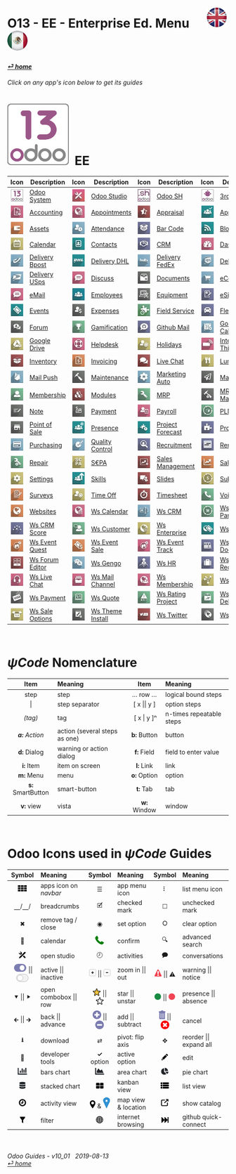 #  O13 - EE - Enterprise Ed. Menu &nbsp;&nbsp;&nbsp;&nbsp; [![en-uk](/doc/img/flg/en-uk-flg-btn-sml.png)](/en-uk/o13/ee/en-uk-o13-ee-guides-menu.md) [ ![es-mx](/doc/img/flg/es-mx-flg-btn-sml.png)](/es-mx/o13/ee/es-mx-o13-ee-guides-menu.md)
#### [_&#x23CE; home_](/en-uk/en-uk-guides-menu.md "Back to Home")    
###### Click on any app's icon below to get its guides<br>

# [![o13](/doc/img/app/big/o13.png)](/en-uk/o13/ee/o13/en-uk-o13-ee-o13-guides.md) &nbsp;EE
| Icon | Description | Icon | Description | Icon | Description | Icon | Description |
| :---: | --- | :---: | --- | :---: | --- | :---: | --- |
| [![o13](/doc/img/app/sml/o13.jpg)](/en-uk/o13/ee/o13/en-uk-o13-ee-o13-guides.md "Goto Odoo System guides \[o13]" )        | [Odoo System](/en-uk/o13/ee/o13/en-uk-o13-ee-o13-guides.md)        | [![stu](/doc/img/app/sml/stu.jpg)](/en-uk/o13/ee/stu/en-uk-o13-ee-stu-guides.md "Goto Odoo Studio guides \[stu]" )        | [Odoo Studio](/en-uk/o13/ee/stu/en-uk-o13-ee-stu-guides.md)        | [![osh](/doc/img/app/sml/osh.jpg)](/en-uk/o13/ee/osh/en-uk-o13-ee-osh-guides.md "Goto Odoo SH guides \[osh]" )            | [Odoo SH](/en-uk/o13/ee/osh/en-uk-o13-ee-osh-guides.md)            | [![3rd](/doc/img/app/sml/3rd.jpg)](/en-uk/o13/ee/3rd/en-uk-o13-ee-3rd-guides.md "Goto 3rd Parties guides \[3rd]" )        | [3rd Parties](/en-uk/o13/ee/3rd/en-uk-o13-ee-3rd-guides.md)        |
| [![acc](/doc/img/app/sml/acc.jpg)](/en-uk/o13/ee/acc/en-uk-o13-ee-acc-guides.md "Goto Accounting guides \[acc]" )         | [Accounting](/en-uk/o13/ee/acc/en-uk-o13-ee-acc-guides.md)         | [![apt](/doc/img/app/sml/apt.jpg)](/en-uk/o13/ee/apt/en-uk-o13-ee-apt-guides.md "Goto Appointments guides \[apt]" )       | [Appointments](/en-uk/o13/ee/apt/en-uk-o13-ee-apt-guides.md)       | [![apr](/doc/img/app/sml/apr.jpg)](/en-uk/o13/ee/apr/en-uk-o13-ee-apr-guides.md "Goto Appraisal guides \[apr]" )          | [Appraisal](/en-uk/o13/ee/apr/en-uk-o13-ee-apr-guides.md)          | [![apv](/doc/img/app/sml/apv.jpg)](/en-uk/o13/ee/apv/en-uk-o13-ee-apv-guides.md "Goto Approvals guides \[apv]" )          | [Approvals](/en-uk/o13/ee/apv/en-uk-o13-ee-apv-guides.md)          |
| [![ast](/doc/img/app/sml/ast.jpg)](/en-uk/o13/ee/ast/en-uk-o13-ee-ast-guides.md "Goto Assets guides \[ast]" )             | [Assets](/en-uk/o13/ee/ast/en-uk-o13-ee-ast-guides.md)             | [![atn](/doc/img/app/sml/atn.jpg)](/en-uk/o13/ee/atn/en-uk-o13-ee-atn-guides.md "Goto Attendance guides \[atn]" )         | [Attendance](/en-uk/o13/ee/atn/en-uk-o13-ee-atn-guides.md)         | [![bar](/doc/img/app/sml/bar.jpg)](/en-uk/o13/ee/bar/en-uk-o13-ee-bar-guides.md "Goto Bar Code guides \[bar]" )           | [Bar Code](/en-uk/o13/ee/bar/en-uk-o13-ee-bar-guides.md)           | [![blg](/doc/img/app/sml/blg.jpg)](/en-uk/o13/ee/blg/en-uk-o13-ee-blg-guides.md "Goto Blog guides \[blg]" )               | [Blog](/en-uk/o13/ee/blg/en-uk-o13-ee-blg-guides.md)               |
| [![cal](/doc/img/app/sml/cal.jpg)](/en-uk/o13/ee/cal/en-uk-o13-ee-cal-guides.md "Goto Calendar guides \[cal]" )           | [Calendar](/en-uk/o13/ee/cal/en-uk-o13-ee-cal-guides.md)           | [![ctc](/doc/img/app/sml/ctc.jpg)](/en-uk/o13/ee/ctc/en-uk-o13-ee-ctc-guides.md "Goto Contacts guides \[ctc]" )           | [Contacts](/en-uk/o13/ee/ctc/en-uk-o13-ee-ctc-guides.md)           | [![crm](/doc/img/app/sml/crm.jpg)](/en-uk/o13/ee/crm/en-uk-o13-ee-crm-guides.md "Goto CRM guides \[crm]" )                | [CRM](/en-uk/o13/ee/crm/en-uk-o13-ee-crm-guides.md)                | [![dsh](/doc/img/app/sml/dsh.jpg)](/en-uk/o13/ee/dsh/en-uk-o13-ee-dsh-guides.md "Goto Dashboards guides \[dsh]" )         | [Dashboards](/en-uk/o13/ee/dsh/en-uk-o13-ee-dsh-guides.md)         |
| [![dbp](/doc/img/app/sml/dbp.jpg)](/en-uk/o13/ee/dbp/en-uk-o13-ee-dbp-guides.md "Goto Delivery Bpost guides \[dbp]" )     | [Delivery Bpost](/en-uk/o13/ee/dbp/en-uk-o13-ee-dbp-guides.md)     | [![ddh](/doc/img/app/sml/ddh.jpg)](/en-uk/o13/ee/ddh/en-uk-o13-ee-ddh-guides.md "Goto Delivery DHL guides \[ddh]" )       | [Delivery DHL](/en-uk/o13/ee/ddh/en-uk-o13-ee-ddh-guides.md)       | [![dfe](/doc/img/app/sml/dfe.jpg)](/en-uk/o13/ee/dfe/en-uk-o13-ee-dfe-guides.md "Goto Delivery FedEx guides \[dfe]" )     | [Delivery FedEx](/en-uk/o13/ee/dfe/en-uk-o13-ee-dfe-guides.md)     | [![dup](/doc/img/app/sml/dup.jpg)](/en-uk/o13/ee/dup/en-uk-o13-ee-dup-guides.md "Goto Delivery UPS guides \[dup]" )       | [Delivery UPS](/en-uk/o13/ee/dup/en-uk-o13-ee-dup-guides.md)       |
| [![dus](/doc/img/app/sml/dus.jpg)](/en-uk/o13/ee/dus/en-uk-o13-ee-dus-guides.md "Goto Delivery USps guides \[dus]" )      | [Delivery USps](/en-uk/o13/ee/dus/en-uk-o13-ee-dus-guides.md)      | [![dsc](/doc/img/app/sml/dsc.jpg)](/en-uk/o13/ee/dsc/en-uk-o13-ee-dsc-guides.md "Goto Discuss guides \[dsc]" )            | [Discuss](/en-uk/o13/ee/dsc/en-uk-o13-ee-dsc-guides.md)            | [![doc](/doc/img/app/sml/doc.jpg)](/en-uk/o13/ee/doc/en-uk-o13-ee-doc-guides.md "Goto Documents guides \[doc]" )          | [Documents](/en-uk/o13/ee/doc/en-uk-o13-ee-doc-guides.md)          | [![eco](/doc/img/app/sml/eco.jpg)](/en-uk/o13/ee/eco/en-uk-o13-ee-eco-guides.md "Goto eCommerce guides \[eco]" )          | [eCommerce](/en-uk/o13/ee/eco/en-uk-o13-ee-eco-guides.md)          |
| [![eml](/doc/img/app/sml/eml.jpg)](/en-uk/o13/ee/eml/en-uk-o13-ee-eml-guides.md "Goto eMail guides \[eml]" )              | [eMail](/en-uk/o13/ee/eml/en-uk-o13-ee-eml-guides.md)              | [![emp](/doc/img/app/sml/emp.jpg)](/en-uk/o13/ee/emp/en-uk-o13-ee-emp-guides.md "Goto Employees guides \[emp]" )          | [Employees](/en-uk/o13/ee/emp/en-uk-o13-ee-emp-guides.md)          | [![equ](/doc/img/app/sml/equ.jpg)](/en-uk/o13/ee/equ/en-uk-o13-ee-equ-guides.md "Goto Equipment guides \[equ]" )          | [Equipment](/en-uk/o13/ee/equ/en-uk-o13-ee-equ-guides.md)          | [![esg](/doc/img/app/sml/esg.jpg)](/en-uk/o13/ee/esg/en-uk-o13-ee-esg-guides.md "Goto eSignature guides \[esg]" )         | [eSignature](/en-uk/o13/ee/esg/en-uk-o13-ee-esg-guides.md)         |
| [![eve](/doc/img/app/sml/eve.jpg)](/en-uk/o13/ee/eve/en-uk-o13-ee-eve-guides.md "Goto Events guides \[eve]" )             | [Events](/en-uk/o13/ee/eve/en-uk-o13-ee-eve-guides.md)             | [![exp](/doc/img/app/sml/exp.jpg)](/en-uk/o13/ee/exp/en-uk-o13-ee-exp-guides.md "Goto Expenses guides \[exp]" )           | [Expenses](/en-uk/o13/ee/exp/en-uk-o13-ee-exp-guides.md)           | [![fsv](/doc/img/app/sml/fsv.jpg)](/en-uk/o13/ee/fsv/en-uk-o13-ee-fsv-guides.md "Goto Field Service guides \[fsv]" )      | [Field Service](/en-uk/o13/ee/fsv/en-uk-o13-ee-fsv-guides.md)      | [![flt](/doc/img/app/sml/flt.jpg)](/en-uk/o13/ee/flt/en-uk-o13-ee-flt-guides.md "Goto Fleet guides \[flt]" )              | [Fleet](/en-uk/o13/ee/flt/en-uk-o13-ee-flt-guides.md)              |
| [![for](/doc/img/app/sml/for.jpg)](/en-uk/o13/ee/for/en-uk-o13-ee-for-guides.md "Goto Forum guides \[for]" )              | [Forum](/en-uk/o13/ee/for/en-uk-o13-ee-for-guides.md)              | [![gam](/doc/img/app/sml/gam.jpg)](/en-uk/o13/ee/gam/en-uk-o13-ee-gam-guides.md "Goto Gamification guides \[gam]" )       | [Gamification](/en-uk/o13/ee/gam/en-uk-o13-ee-gam-guides.md)       | [![ghm](/doc/img/app/sml/ghm.jpg)](/en-uk/o13/ee/ghm/en-uk-o13-ee-ghm-guides.md "Goto Github Mail guides \[ghm]" )        | [Github Mail](/en-uk/o13/ee/ghm/en-uk-o13-ee-ghm-guides.md)        | [![gca](/doc/img/app/sml/gca.jpg)](/en-uk/o13/ee/gca/en-uk-o13-ee-gca-guides.md "Goto Google Calendar guides \[gca]" )    | [Google Calendar](/en-uk/o13/ee/gca/en-uk-o13-ee-gca-guides.md)    |
| [![gdr](/doc/img/app/sml/gdr.jpg)](/en-uk/o13/ee/gdr/en-uk-o13-ee-gdr-guides.md "Goto Google Drive guides \[gdr]" )       | [Google Drive](/en-uk/o13/ee/gdr/en-uk-o13-ee-gdr-guides.md)       | [![hdk](/doc/img/app/sml/hdk.jpg)](/en-uk/o13/ee/hdk/en-uk-o13-ee-hdk-guides.md "Goto Helpdesk guides \[hdk]" )           | [Helpdesk](/en-uk/o13/ee/hdk/en-uk-o13-ee-hdk-guides.md)           | [![hol](/doc/img/app/sml/hol.jpg)](/en-uk/o13/ee/hol/en-uk-o13-ee-hol-guides.md "Goto Holidays guides \[hol]" )           | [Holidays](/en-uk/o13/ee/hol/en-uk-o13-ee-hol-guides.md)           | [![iot](/doc/img/app/sml/iot.jpg)](/en-uk/o13/ee/iot/en-uk-o13-ee-iot-guides.md "Goto Internet of Things guides \[iot]" ) | [Internet of Things](/en-uk/o13/ee/iot/en-uk-o13-ee-iot-guides.md) |
| [![inv](/doc/img/app/sml/inv.jpg)](/en-uk/o13/ee/inv/en-uk-o13-ee-inv-guides.md "Goto Inventory guides \[inv]" )          | [Inventory](/en-uk/o13/ee/inv/en-uk-o13-ee-inv-guides.md)          | [![ivc](/doc/img/app/sml/ivc.jpg)](/en-uk/o13/ee/ivc/en-uk-o13-ee-ivc-guides.md "Goto Invoicing guides \[ivc]" )          | [Invoicing](/en-uk/o13/ee/ivc/en-uk-o13-ee-ivc-guides.md)          | [![lch](/doc/img/app/sml/lch.jpg)](/en-uk/o13/ee/lch/en-uk-o13-ee-lch-guides.md "Goto Live Chat guides \[lch]" )          | [Live Chat](/en-uk/o13/ee/lch/en-uk-o13-ee-lch-guides.md)          | [![lun](/doc/img/app/sml/lun.jpg)](/en-uk/o13/ee/lun/en-uk-o13-ee-lun-guides.md "Goto Lunch guides \[lun]" )              | [Lunch](/en-uk/o13/ee/lun/en-uk-o13-ee-lun-guides.md)              |
| [![mpu](/doc/img/app/sml/mpu.jpg)](/en-uk/o13/ee/mpu/en-uk-o13-ee-mpu-guides.md "Goto Mail Push guides \[mpu]" )          | [Mail Push](/en-uk/o13/ee/mpu/en-uk-o13-ee-mpu-guides.md)          | [![mnt](/doc/img/app/sml/mnt.jpg)](/en-uk/o13/ee/mnt/en-uk-o13-ee-mnt-guides.md "Goto Maintenance guides \[mnt]" )        | [Maintenance](/en-uk/o13/ee/mnt/en-uk-o13-ee-mnt-guides.md)        | [![mka](/doc/img/app/sml/mka.jpg)](/en-uk/o13/ee/mka/en-uk-o13-ee-mka-guides.md "Goto Marketing Auto guides \[mka]" )     | [Marketing Auto](/en-uk/o13/ee/mka/en-uk-o13-ee-mka-guides.md)     | [![msm](/doc/img/app/sml/msm.jpg)](/en-uk/o13/ee/msm/en-uk-o13-ee-msm-guides.md "Goto Mass Mail guides \[msm]" )          | [Mass Mail](/en-uk/o13/ee/msm/en-uk-o13-ee-msm-guides.md)          |
| [![mem](/doc/img/app/sml/mem.jpg)](/en-uk/o13/ee/mem/en-uk-o13-ee-mem-guides.md "Goto Membership guides \[mem]" )         | [Membership](/en-uk/o13/ee/mem/en-uk-o13-ee-mem-guides.md)         | [![mdl](/doc/img/app/sml/mdl.jpg)](/en-uk/o13/ee/mdl/en-uk-o13-ee-mdl-guides.md "Goto Modules guides \[mdl]" )            | [Modules](/en-uk/o13/ee/mdl/en-uk-o13-ee-mdl-guides.md)            | [![mrp](/doc/img/app/sml/mrp.jpg)](/en-uk/o13/ee/mrp/en-uk-o13-ee-mrp-guides.md "Goto MRP guides \[mrp]" )                | [MRP](/en-uk/o13/ee/mrp/en-uk-o13-ee-mrp-guides.md)                | [![mma](/doc/img/app/sml/mma.jpg)](/en-uk/o13/ee/mma/en-uk-o13-ee-mma-guides.md "Goto MRP Maintenance guides \[mma]" )    | [MRP Maintenance](/en-uk/o13/ee/mma/en-uk-o13-ee-mma-guides.md)    |
| [![nte](/doc/img/app/sml/nte.jpg)](/en-uk/o13/ee/nte/en-uk-o13-ee-nte-guides.md "Goto Note guides \[nte]" )               | [Note](/en-uk/o13/ee/nte/en-uk-o13-ee-nte-guides.md)               | [![pmt](/doc/img/app/sml/pmt.jpg)](/en-uk/o13/ee/pmt/en-uk-o13-ee-pmt-guides.md "Goto Payment guides \[pmt]" )            | [Payment](/en-uk/o13/ee/pmt/en-uk-o13-ee-pmt-guides.md)            | [![pyr](/doc/img/app/sml/pyr.jpg)](/en-uk/o13/ee/pyr/en-uk-o13-ee-pyr-guides.md "Goto Payroll guides \[pyr]" )            | [Payroll](/en-uk/o13/ee/pyr/en-uk-o13-ee-pyr-guides.md)            | [![plm](/doc/img/app/sml/plm.jpg)](/en-uk/o13/ee/plm/en-uk-o13-ee-plm-guides.md "Goto PLM guides \[plm]" )                | [PLM](/en-uk/o13/ee/plm/en-uk-o13-ee-plm-guides.md)                |
| [![pos](/doc/img/app/sml/pos.jpg)](/en-uk/o13/ee/pos/en-uk-o13-ee-pos-guides.md "Goto Point of Sale guides \[pos]" )      | [Point of Sale](/en-uk/o13/ee/pos/en-uk-o13-ee-pos-guides.md)      | [![psc](/doc/img/app/sml/psc.jpg)](/en-uk/o13/ee/psc/en-uk-o13-ee-psc-guides.md "Goto Presence guides \[psc]" )           | [Presence](/en-uk/o13/ee/psc/en-uk-o13-ee-psc-guides.md)           | [![pfc](/doc/img/app/sml/pfc.jpg)](/en-uk/o13/ee/pfc/en-uk-o13-ee-pfc-guides.md "Goto Project Forecast guides \[pfc]" )   | [Project Forecast](/en-uk/o13/ee/pfc/en-uk-o13-ee-pfc-guides.md)   | [![prj](/doc/img/app/sml/prj.jpg)](/en-uk/o13/ee/prj/en-uk-o13-ee-prj-guides.md "Goto Projects guides \[prj]" )           | [Projects](/en-uk/o13/ee/prj/en-uk-o13-ee-prj-guides.md)           |
| [![pch](/doc/img/app/sml/pch.jpg)](/en-uk/o13/ee/pch/en-uk-o13-ee-pch-guides.md "Goto Purchasing guides \[pch]" )         | [Purchasing](/en-uk/o13/ee/pch/en-uk-o13-ee-pch-guides.md)         | [![qco](/doc/img/app/sml/qco.jpg)](/en-uk/o13/ee/qco/en-uk-o13-ee-qco-guides.md "Goto Quality Control guides \[qco]" )    | [Quality Control](/en-uk/o13/ee/qco/en-uk-o13-ee-qco-guides.md)    | [![rcr](/doc/img/app/sml/rcr.jpg)](/en-uk/o13/ee/rcr/en-uk-o13-ee-rcr-guides.md "Goto Recruitment guides \[rcr]" )        | [Recruitment](/en-uk/o13/ee/rcr/en-uk-o13-ee-rcr-guides.md)        | [![rnt](/doc/img/app/sml/rnt.jpg)](/en-uk/o13/ee/rnt/en-uk-o13-ee-rnt-guides.md "Goto Rental guides \[rnt]" )             | [Rental](/en-uk/o13/ee/rnt/en-uk-o13-ee-rnt-guides.md)             |
| [![rpr](/doc/img/app/sml/rpr.jpg)](/en-uk/o13/ee/rpr/en-uk-o13-ee-rpr-guides.md "Goto Repair guides \[rpr]" )             | [Repair](/en-uk/o13/ee/rpr/en-uk-o13-ee-rpr-guides.md)             | [![sep](/doc/img/app/sml/sep.jpg)](/en-uk/o13/ee/sep/en-uk-o13-ee-sep-guides.md "Goto S€PA guides \[sep]" )               | [S€PA](/en-uk/o13/ee/sep/en-uk-o13-ee-sep-guides.md)               | [![smg](/doc/img/app/sml/smg.jpg)](/en-uk/o13/ee/smg/en-uk-o13-ee-smg-guides.md "Goto Sales Management guides \[smg]" )    | [Sales Management](/en-uk/o13/ee/smg/en-uk-o13-ee-smg-guides.md)    | [![sls](/doc/img/app/sml/sls.jpg)](/en-uk/o13/ee/sls/en-uk-o13-ee-sls-guides.md "Goto Sales guides \[sls]" )              | [Sales](/en-uk/o13/ee/sls/en-uk-o13-ee-sls-guides.md)              |
| [![set](/doc/img/app/sml/set.jpg)](/en-uk/o13/ee/set/en-uk-o13-ee-set-guides.md "Goto Settings guides \[set]" )           | [Settings](/en-uk/o13/ee/set/en-uk-o13-ee-set-guides.md)           | [![skm](/doc/img/app/sml/skm.jpg)](/en-uk/o13/ee/skm/en-uk-o13-ee-skm-guides.md "Goto Skills guides \[skm]" )             | [Skills](/en-uk/o13/ee/skm/en-uk-o13-ee-skm-guides.md)             | [![sli](/doc/img/app/sml/sli.jpg)](/en-uk/o13/ee/sli/en-uk-o13-ee-sli-guides.md "Goto Slides guides \[sli]" )             | [Slides](/en-uk/o13/ee/sli/en-uk-o13-ee-sli-guides.md)             | [![sub](/doc/img/app/sml/sub.jpg)](/en-uk/o13/ee/sub/en-uk-o13-ee-sub-guides.md "Goto Subscriptions guides \[sub]" )      | [Subscriptions](/en-uk/o13/ee/sub/en-uk-o13-ee-sub-guides.md)      |
| [![svy](/doc/img/app/sml/svy.jpg)](/en-uk/o13/ee/svy/en-uk-o13-ee-svy-guides.md "Goto Surveys guides \[svy]" )            | [Surveys](/en-uk/o13/ee/svy/en-uk-o13-ee-svy-guides.md)            | [![tof](/doc/img/app/sml/tof.jpg)](/en-uk/o13/ee/tof/en-uk-o13-ee-tof-guides.md "Goto Time Off guides \[tof]" )           | [Time Off](/en-uk/o13/ee/tof/en-uk-o13-ee-tof-guides.md)           | [![tsh](/doc/img/app/sml/tsh.jpg)](/en-uk/o13/ee/tsh/en-uk-o13-ee-tsh-guides.md "Goto Timesheet guides \[tsh]" )          | [Timesheet](/en-uk/o13/ee/tsh/en-uk-o13-ee-tsh-guides.md)          | [![vip](/doc/img/app/sml/vip.jpg)](/en-uk/o13/ee/vip/en-uk-o13-ee-vip-guides.md "Goto Voice IP guides \[vip]" )           | [Voice IP](/en-uk/o13/ee/vip/en-uk-o13-ee-vip-guides.md)           |
| [![web](/doc/img/app/sml/web.jpg)](/en-uk/o13/ee/web/en-uk-o13-ee-web-guides.md "Goto Websites guides \[web]" )           | [Websites](/en-uk/o13/ee/web/en-uk-o13-ee-web-guides.md)           | [![wca](/doc/img/app/sml/wca.jpg)](/en-uk/o13/ee/wca/en-uk-o13-ee-wca-guides.md "Goto Ws Calendar guides \[wca]" )        | [Ws Calendar](/en-uk/o13/ee/wca/en-uk-o13-ee-wca-guides.md)        | [![wcr](/doc/img/app/sml/wcr.jpg)](/en-uk/o13/ee/wcr/en-uk-o13-ee-wcr-guides.md "Goto Ws CRM guides \[wcr]" )             | [Ws CRM](/en-uk/o13/ee/wcr/en-uk-o13-ee-wcr-guides.md)             | [![wpa](/doc/img/app/sml/wpa.jpg)](/en-uk/o13/ee/wpa/en-uk-o13-ee-wpa-guides.md "Goto Ws CRM Partners guides \[wpa]" )    | [Ws CRM Partners](/en-uk/o13/ee/wpa/en-uk-o13-ee-wpa-guides.md)    |
| [![wcs](/doc/img/app/sml/wcs.jpg)](/en-uk/o13/ee/wcs/en-uk-o13-ee-wcs-guides.md "Goto Ws CRM Score guides \[wcs]" )       | [Ws CRM Score](/en-uk/o13/ee/wcs/en-uk-o13-ee-wcs-guides.md)       | [![wcu](/doc/img/app/sml/wcu.jpg)](/en-uk/o13/ee/wcu/en-uk-o13-ee-wcu-guides.md "Goto Ws Customer guides \[wcu]" )        | [Ws Customer](/en-uk/o13/ee/wcu/en-uk-o13-ee-wcu-guides.md)        | [![wen](/doc/img/app/sml/wen.jpg)](/en-uk/o13/ee/wen/en-uk-o13-ee-wen-guides.md "Goto Ws Enterprise guides \[wen]" )      | [Ws Enterprise](/en-uk/o13/ee/wen/en-uk-o13-ee-wen-guides.md)      | [![wev](/doc/img/app/sml/wev.jpg)](/en-uk/o13/ee/wev/en-uk-o13-ee-wev-guides.md "Goto Ws Event guides \[wev]" )           | [Ws Event](/en-uk/o13/ee/wev/en-uk-o13-ee-wev-guides.md)           |
| [![weq](/doc/img/app/sml/weq.jpg)](/en-uk/o13/ee/weq/en-uk-o13-ee-weq-guides.md "Goto Ws Event Quest guides \[weq]" )     | [Ws Event Quest](/en-uk/o13/ee/weq/en-uk-o13-ee-weq-guides.md)     | [![wes](/doc/img/app/sml/wes.jpg)](/en-uk/o13/ee/wes/en-uk-o13-ee-wes-guides.md "Goto Ws Event Sale guides \[wes]" )      | [Ws Event Sale](/en-uk/o13/ee/wes/en-uk-o13-ee-wes-guides.md)      | [![wet](/doc/img/app/sml/wet.jpg)](/en-uk/o13/ee/wet/en-uk-o13-ee-wet-guides.md "Goto Ws Event Track guides \[wet]" )     | [Ws Event Track](/en-uk/o13/ee/wet/en-uk-o13-ee-wet-guides.md)     | [![wfd](/doc/img/app/sml/wfd.jpg)](/en-uk/o13/ee/wfd/en-uk-o13-ee-wfd-guides.md "Goto Ws Forum Doc guides \[wfd]" )       | [Ws Forum Doc](/en-uk/o13/ee/wfd/en-uk-o13-ee-wfd-guides.md)       |
| [![wfe](/doc/img/app/sml/wfe.jpg)](/en-uk/o13/ee/wfe/en-uk-o13-ee-wfe-guides.md "Goto Ws Forum Editor guides \[wfe]" )    | [Ws Forum Editor](/en-uk/o13/ee/wfe/en-uk-o13-ee-wfe-guides.md)    | [![wge](/doc/img/app/sml/wge.jpg)](/en-uk/o13/ee/wge/en-uk-o13-ee-wge-guides.md "Goto Ws Gengo guides \[wge]" )           | [Ws Gengo](/en-uk/o13/ee/wge/en-uk-o13-ee-wge-guides.md)           | [![whr](/doc/img/app/sml/whr.jpg)](/en-uk/o13/ee/whr/en-uk-o13-ee-whr-guides.md "Goto Ws HR guides \[whr]" )              | [Ws HR](/en-uk/o13/ee/whr/en-uk-o13-ee-whr-guides.md)              | [![wrc](/doc/img/app/sml/wrc.jpg)](/en-uk/o13/ee/wrc/en-uk-o13-ee-wrc-guides.md "Goto Ws HR Recruit guides \[wrc]" )      | [Ws HR Recruit](/en-uk/o13/ee/wrc/en-uk-o13-ee-wrc-guides.md)      |
| [![wlc](/doc/img/app/sml/wlc.jpg)](/en-uk/o13/ee/wlc/en-uk-o13-ee-wlc-guides.md "Goto Ws Live Chat guides \[wlc]" )       | [Ws Live Chat](/en-uk/o13/ee/wlc/en-uk-o13-ee-wlc-guides.md)       | [![wmc](/doc/img/app/sml/wmc.jpg)](/en-uk/o13/ee/wmc/en-uk-o13-ee-wmc-guides.md "Goto Ws Mail Channel guides \[wmc]" )    | [Ws Mail Channel](/en-uk/o13/ee/wmc/en-uk-o13-ee-wmc-guides.md)    | [![wme](/doc/img/app/sml/wme.jpg)](/en-uk/o13/ee/wme/en-uk-o13-ee-wme-guides.md "Goto Ws Membership guides \[wme]" )      | [Ws Membership](/en-uk/o13/ee/wme/en-uk-o13-ee-wme-guides.md)      | [![wpt](/doc/img/app/sml/wpt.jpg)](/en-uk/o13/ee/wpt/en-uk-o13-ee-wpt-guides.md "Goto Ws Partner guides \[wpt]" )         | [Ws Partner](/en-uk/o13/ee/wpt/en-uk-o13-ee-wpt-guides.md)         |
| [![wpy](/doc/img/app/sml/wpy.jpg)](/en-uk/o13/ee/wpy/en-uk-o13-ee-wpy-guides.md "Goto Ws Payment guides \[wpy]" )         | [Ws Payment](/en-uk/o13/ee/wpy/en-uk-o13-ee-wpy-guides.md)         | [![wqt](/doc/img/app/sml/wqt.jpg)](/en-uk/o13/ee/wqt/en-uk-o13-ee-wqt-guides.md "Goto Ws Quote guides \[wqt]" )           | [Ws Quote](/en-uk/o13/ee/wqt/en-uk-o13-ee-wqt-guides.md)           | [![wrp](/doc/img/app/sml/wrp.jpg)](/en-uk/o13/ee/wrp/en-uk-o13-ee-wrp-guides.md "Goto Ws Rating Project guides \[wrp]" )  | [Ws Rating Project](/en-uk/o13/ee/wrp/en-uk-o13-ee-wrp-guides.md)  | [![wsd](/doc/img/app/sml/wsd.jpg)](/en-uk/o13/ee/wsd/en-uk-o13-ee-wsd-guides.md "Goto Ws Sale Delivery guides \[wsd]" )   | [Ws Sale Delivery](/en-uk/o13/ee/wsd/en-uk-o13-ee-wsd-guides.md)   |
| [![wso](/doc/img/app/sml/wso.jpg)](/en-uk/o13/ee/wso/en-uk-o13-ee-wso-guides.md "Goto Ws Sale Options guides \[wso]" )    | [Ws Sale Options](/en-uk/o13/ee/wso/en-uk-o13-ee-wso-guides.md)    | [![wti](/doc/img/app/sml/wti.jpg)](/en-uk/o13/ee/wti/en-uk-o13-ee-wti-guides.md "Goto Ws Theme Install guides \[wti]" )   | [Ws Theme Install](/en-uk/o13/ee/wti/en-uk-o13-ee-wti-guides.md)   | [![wtw](/doc/img/app/sml/wtw.jpg)](/en-uk/o13/ee/wtw/en-uk-o13-ee-wtw-guides.md "Goto Ws Twitter guides \[wtw]" )         | [Ws Twitter](/en-uk/o13/ee/wtw/en-uk-o13-ee-wtw-guides.md)         | [![wve](/doc/img/app/sml/wve.jpg)](/en-uk/o13/ee/wve/en-uk-o13-ee-wve-guides.md "Goto Ws Version guides \[wve]" )         | [Ws Version](/en-uk/o13/ee/wve/en-uk-o13-ee-wve-guides.md)         |
<br>

# _&#x03C8;Code_ Nomenclature
[***Sync***]: # (en-uk-guides-menu)  
[***Sync***]: # (en-uk-o13-ce-guides-menu)  

| Item | Meaning | Item | Meaning | 
| :---: | :--- | :---: | :--- |
| step | step | &#x2026; row &#x2026; | logical bound steps |
| \| | step separator | \[ x \|\| y ] | option steps |
| _(tag)_ | tag | &nbsp;\[ x \| y \]&#x207F; | n-times repeatable steps |
| _**a:** Action_ | action (several steps as one) | **b:** Button | button |
| **d:** Dialog | warning or action dialog | **f:** Field | field to enter value |
| **i:** Item | item on screen | **l:** Link | link |
| **m:** Menu | menu | **o:** Option | option | 
| **s:** SmartButton | smart-button | **t:** Tab | tab | v:View |
| **v:** view | vista | **w:** Window | window |

<br>

# Odoo Icons used in _&#x03C8;Code_ Guides
[***Sync***]: # (en-uk-guides-menu)  
[***Sync***]: # (en-uk-o13-ce-guides-menu)  

| Symbol | Meaning | Symbol | Meaning | Symbol | Meaning | 
| :---: | :--- | :---: | :--- | :---: | :--- |
| ![apps](/doc/img/apps.png) | apps icon on _navbar_ | &#x2630; | app menu icon | &#x2807; | list menu icon |
| &#x23BD;/&#x23BD;/ | breadcrumbs | &#x1F5F9; | checked mark | &#x2610; | unchecked mark |
| &#x2716; | remove tag / close | &#x25C9; | set option | &#x2B58; | clear option |
| &#x1F4C5; | calendar | ![phone_receiver](/doc/img/phone_receiver.png) | confirm | &#x1F50D; | advanced search |
| ![icon_studio_small](/doc/img/icon_studio_small.png) | open studio | &#x1F557; | activities | &#x1F5ED; | conversations |
| ![active](/doc/img/active.png) \|\| ![inactive](/doc/img/inactive.png) | active \|\| inactive | ![button_squared_add](/doc/img/button_squared_add.png) \|\| ![button_squared_sub](/doc/img/button_squared_sub.png) | zoom in \|\| out | ![warning](/doc/img/warning.png) \|\| &#x26A0; | warning \|\| notice |
| &#x2BC6; \|\| &#x2BC8; | open combobox \|\| row | ![star](/doc/img/star.png) \|\| ![unstar](/doc/img/unstar.png) | star \|\| unstar | ![presence_yes](/doc/img/presence_yes.png) \|\| ![presence_no](/doc/img/presence_no.png) | presence \|\| absence |
| &#x1F870; \|\| &#x1F872; | back \|\| advance | ![add](/doc/img/button_add.png) \|\| ![sub](/doc/img/button_sub.png) | add \|\| subtract | ![trashcan](/doc/img/trashcan.png) \|\| ![cancel](/doc/img/cancel.png) | cancel |
| **&#x2B73;** | download | &#x21C4; | pivot: flip axis | &#x2725; | reorder \|\| expand all |
| &#x1F41E; | developer tools | **&#x2713;** option | active option | ![edit](/doc/img/edit.png) | edit |
| ![icon_view_chart_bars_small](/doc/img/icon_view_chart_bars_small.png) | bars chart | ![icon_view_chart_area_small](/doc/img/icon_view_chart_area_small.png) | area chart | ![icon_view_chart_pie_small](/doc/img/icon_view_chart_pie_small.png) | pie chart |
| ![icon_view_chart_area_stacked_small](/doc/img/icon_view_chart_area_stacked_small.png) | stacked chart | ![view_kanban](/doc/img/view_kanban.png) | kanban view | ![view_list](/doc/img/view_list.png) | list view |
| ![view_activity](/doc/img/view_activity.png) | activity view | ![view_map](/doc/img/view_map.png) & ![map_location](/doc/img/map_location.png)| map view & location | ![show_catalog](/doc/img/show_catalog.png) | show catalog |
| ![filter](/doc/img/filter.png) | filter | ![internet_small](/doc/img/internet_small.png) | internet browsing | ![quick_connect](/doc/img/quick_connect.png) | github quick-connect |

<br>  
  
###### Odoo Guides - v10_01 &nbsp; 2019-08-13<br>[_&#x23CE; home_](/en-uk/en-uk-guides-menu.md)
